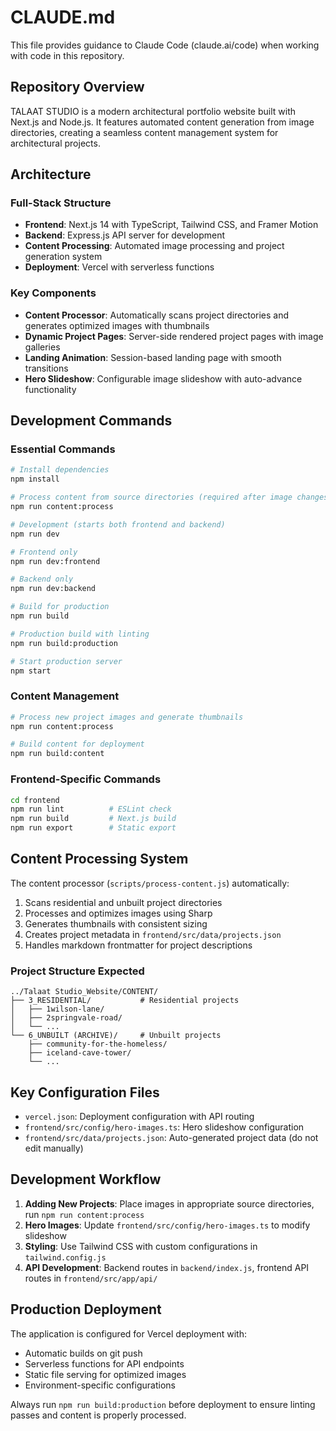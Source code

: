 # CLAUDE.md

This file provides guidance to Claude Code (claude.ai/code) when working with code in this repository.

## Repository Overview

TALAAT STUDIO is a modern architectural portfolio website built with Next.js and Node.js. It features automated content generation from image directories, creating a seamless content management system for architectural projects.

## Architecture

### Full-Stack Structure
- **Frontend**: Next.js 14 with TypeScript, Tailwind CSS, and Framer Motion
- **Backend**: Express.js API server for development
- **Content Processing**: Automated image processing and project generation system
- **Deployment**: Vercel with serverless functions

### Key Components
- **Content Processor**: Automatically scans project directories and generates optimized images with thumbnails
- **Dynamic Project Pages**: Server-side rendered project pages with image galleries
- **Landing Animation**: Session-based landing page with smooth transitions
- **Hero Slideshow**: Configurable image slideshow with auto-advance functionality

## Development Commands

### Essential Commands
```bash
# Install dependencies
npm install

# Process content from source directories (required after image changes)
npm run content:process

# Development (starts both frontend and backend)
npm run dev

# Frontend only
npm run dev:frontend

# Backend only  
npm run dev:backend

# Build for production
npm run build

# Production build with linting
npm run build:production

# Start production server
npm start
```

### Content Management
```bash
# Process new project images and generate thumbnails
npm run content:process

# Build content for deployment
npm run build:content
```

### Frontend-Specific Commands
```bash
cd frontend
npm run lint          # ESLint check
npm run build         # Next.js build
npm run export        # Static export
```

## Content Processing System

The content processor (`scripts/process-content.js`) automatically:
1. Scans residential and unbuilt project directories
2. Processes and optimizes images using Sharp
3. Generates thumbnails with consistent sizing
4. Creates project metadata in `frontend/src/data/projects.json`
5. Handles markdown frontmatter for project descriptions

### Project Structure Expected
```
../Talaat Studio_Website/CONTENT/
├── 3_RESIDENTIAL/           # Residential projects
│   ├── 1wilson-lane/
│   ├── 2springvale-road/
│   └── ...
└── 6_UNBUILT (ARCHIVE)/     # Unbuilt projects
    ├── community-for-the-homeless/
    ├── iceland-cave-tower/
    └── ...
```

## Key Configuration Files

- `vercel.json`: Deployment configuration with API routing
- `frontend/src/config/hero-images.ts`: Hero slideshow configuration
- `frontend/src/data/projects.json`: Auto-generated project data (do not edit manually)

## Development Workflow

1. **Adding New Projects**: Place images in appropriate source directories, run `npm run content:process`
2. **Hero Images**: Update `frontend/src/config/hero-images.ts` to modify slideshow
3. **Styling**: Use Tailwind CSS with custom configurations in `tailwind.config.js`
4. **API Development**: Backend routes in `backend/index.js`, frontend API routes in `frontend/src/app/api/`

## Production Deployment

The application is configured for Vercel deployment with:
- Automatic builds on git push
- Serverless functions for API endpoints
- Static file serving for optimized images
- Environment-specific configurations

Always run `npm run build:production` before deployment to ensure linting passes and content is properly processed.